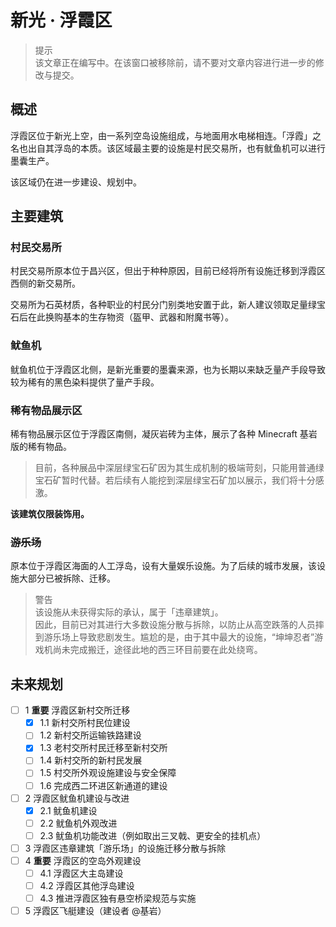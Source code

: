 # 新光 · 浮霞区

> 提示  
  该文章正在编写中。在该窗口被移除前，请不要对文章内容进行进一步的修改与提交。

## 概述

浮霞区位于新光上空，由一系列空岛设施组成，与地面用水电梯相连。「浮霞」之名也出自其浮岛的本质。该区域最主要的设施是村民交易所，也有鱿鱼机可以进行墨囊生产。

该区域仍在进一步建设、规划中。

## 主要建筑

### 村民交易所

村民交易所原本位于昌兴区，但出于种种原因，目前已经将所有设施迁移到浮霞区西侧的新交易所。

交易所为石英材质，各种职业的村民分门别类地安置于此，新人建议领取足量绿宝石后在此换购基本的生存物资（盔甲、武器和附魔书等）。

### 鱿鱼机

鱿鱼机位于浮霞区北侧，是新光重要的墨囊来源，也为长期以来缺乏量产手段导致较为稀有的黑色染料提供了量产手段。

### 稀有物品展示区

稀有物品展示区位于浮霞区南侧，凝灰岩砖为主体，展示了各种 Minecraft 基岩版的稀有物品。

> 目前，各种展品中深层绿宝石矿因为其生成机制的极端苛刻，只能用普通绿宝石矿暂时代替。若后续有人能挖到深层绿宝石矿加以展示，我们将十分感激。

**该建筑仅限装饰用。**

### ~~游乐场~~

原本位于浮霞区海面的人工浮岛，设有大量娱乐设施。为了后续的城市发展，该设施大部分已被拆除、迁移。

> 警告  
  该设施从未获得实际的承认，属于「违章建筑」。  
  因此，目前已对其进行大多数设施分散与拆除，以防止从高空跌落的人员摔到游乐场上导致悲剧发生。尴尬的是，由于其中最大的设施，“坤坤忍者”游戏机尚未完成搬迁，途径此地的西三环目前要在此处绕弯。

## 未来规划

- [ ] 1 **重要** 浮霞区新村交所迁移
  - [x] 1.1 新村交所村民位建设
  - [ ] 1.2 新村交所运输铁路建设
  - [x] 1.3 老村交所村民迁移至新村交所
  - [ ] 1.4 新村交所的新村民发展
  - [ ] 1.5 村交所外观设施建设与安全保障
  - [ ] 1.6 完成西二环进区新通道的建设

- [ ] 2 浮霞区鱿鱼机建设与改进
  - [x] 2.1 鱿鱼机建设
  - [ ] 2.2 鱿鱼机外观改进
  - [ ] 2.3 鱿鱼机功能改进（例如取出三叉戟、更安全的挂机点）
- [ ] 3 浮霞区违章建筑「游乐场」的设施迁移分散与拆除
- [ ] 4 **重要** 浮霞区的空岛外观建设
  - [ ] 4.1 浮霞区大主岛建设
  - [ ] 4.2 浮霞区其他浮岛建设
  - [ ] 4.3 推进浮霞区独有悬空桥梁规范与实施
- [ ] 5 浮霞区飞艇建设（建设者 @基岩）
